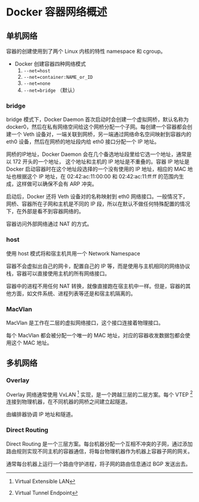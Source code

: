 # Docker 容器网络概述
## 单机网络
容器的创建使用到了两个 Linux 内核的特性 namespace 和 cgroup。

- Docker 创建容器四种网络模式
  1. `--net=host`
  2. `--net=container:NAME_or_ID`
  3. `--net=none`
  4. `--net=bridge` （默认）

### bridge
bridge 模式下，Docker Daemon 首次启动时会创建一个虚拟网桥，默认名称为 docker0，然后在私有网络空间给这个网桥分配一个子网。每创建一个容器都会创建一个 Veth 设备对，一端关联到网桥，另一端通过网络命名空间映射到容器内的 eth0 设备，然后在网桥的地址段内给 eth0 接口分配一个 IP 地址。

网桥的IP地址，Docker Daemon 会在几个备选地址段里给它选一个地址，通常是以 172 开头的一个地址， 这个地址和主机的 IP 地址是不重叠的。容器 IP 地址是 Docker 启动容器时在这个地址段选择的一个没有使用的 IP 地址，相应的 MAC 地址也根据这个 IP 地址，在 02:42:ac:11:00:00 和 02:42:ac:11:ff:ff 的范围内生成，这样做可以确保不会有 ARP 冲突。

启动后，Docker 还将 Veth 设备对的名称映射到 eth0 网络接口。一般情况下，网桥、容器所在子网和主机是不同的 IP 段，所以在默认不做任何特殊配置的情况下，在外部是看不到容器网络的。

容器访问外部网络通过 NAT 的方式。

### host
使用 host 模式将和宿主机共用一个 Network Namespace

容器不会虚拟出自己的网卡，配置自己的 IP 等，而是使用与主机相同的网络协议栈，容器可以直接使用主机的所有网络接口。

容器中的进程不用任何 NAT 转换，就像直接跑在宿主机中一样。但是，容器的其他方面，如文件系统、进程列表等还是和宿主机隔离的。

### MacVlan
MacVlan 是工作在二层的虚拟网络接口，这个接口连接着物理接口。

每个 MacVlan 都会被分配一个唯一的 MAC 地址，对应的容器收发数据包都会使用这个 MAC 地址。


## 多机网络
### Overlay
Overlay 网络通常使用 VxLAN [^1] 实现，是一个跨越三层的二层方案。每个 VTEP [^2] 连接到物理机器，在不同机器的网桥之间建立起隧道。

由编排器协调 IP 地址和隧道。

### Direct Routing
Direct Routing 是一个三层方案。每台机器分配一个互相不冲突的子网，通过添加路由规则实现不同主机的容器通信，将每台物理机器作为机器上容器子网的网关。

通常每台机器上运行一个路由守护进程，将子网的路由信息通过 BGP 发送出去。



[^1]: Virtual Extensible LAN
[^2]: Virtual Tunnel Endpoint